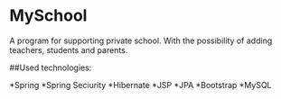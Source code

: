 # MySchool

A program for supporting private school. With the possibility of adding teachers, students and parents.

##Used technologies:

*Spring
*Spring Seciurity
*Hibernate
*JSP
*JPA
*Bootstrap
*MySQL

